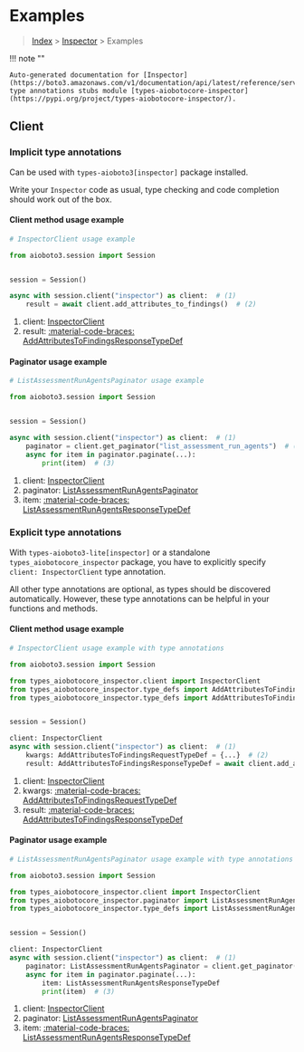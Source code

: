 # Examples

> [Index](../README.md) > [Inspector](./README.md) > Examples

!!! note ""

    Auto-generated documentation for [Inspector](https://boto3.amazonaws.com/v1/documentation/api/latest/reference/services/inspector.html#inspector)
    type annotations stubs module [types-aiobotocore-inspector](https://pypi.org/project/types-aiobotocore-inspector/).

## Client

### Implicit type annotations

Can be used with `types-aioboto3[inspector]` package installed.

Write your `Inspector` code as usual,
type checking and code completion should work out of the box.



#### Client method usage example

```python
# InspectorClient usage example

from aioboto3.session import Session


session = Session()

async with session.client("inspector") as client:  # (1)
    result = await client.add_attributes_to_findings()  # (2)
```

1. client: [InspectorClient](./client.md)
2. result: [:material-code-braces: AddAttributesToFindingsResponseTypeDef](./type_defs.md#addattributestofindingsresponsetypedef)



#### Paginator usage example

```python
# ListAssessmentRunAgentsPaginator usage example

from aioboto3.session import Session


session = Session()

async with session.client("inspector") as client:  # (1)
    paginator = client.get_paginator("list_assessment_run_agents")  # (2)
    async for item in paginator.paginate(...):
        print(item)  # (3)
```

1. client: [InspectorClient](./client.md)
2. paginator: [ListAssessmentRunAgentsPaginator](./paginators.md#listassessmentrunagentspaginator)
3. item: [:material-code-braces: ListAssessmentRunAgentsResponseTypeDef](./type_defs.md#listassessmentrunagentsresponsetypedef)




### Explicit type annotations

With `types-aioboto3-lite[inspector]`
or a standalone `types_aiobotocore_inspector` package, you have to explicitly specify
`client: InspectorClient` type annotation.

All other type annotations are optional, as types should be discovered automatically.
However, these type annotations can be helpful in your functions and methods.


#### Client method usage example

```python
# InspectorClient usage example with type annotations

from aioboto3.session import Session

from types_aiobotocore_inspector.client import InspectorClient
from types_aiobotocore_inspector.type_defs import AddAttributesToFindingsResponseTypeDef
from types_aiobotocore_inspector.type_defs import AddAttributesToFindingsRequestTypeDef


session = Session()

client: InspectorClient
async with session.client("inspector") as client:  # (1)
    kwargs: AddAttributesToFindingsRequestTypeDef = {...}  # (2)
    result: AddAttributesToFindingsResponseTypeDef = await client.add_attributes_to_findings(**kwargs)  # (3)
```

1. client: [InspectorClient](./client.md)
2. kwargs: [:material-code-braces: AddAttributesToFindingsRequestTypeDef](./type_defs.md#addattributestofindingsrequesttypedef)
3. result: [:material-code-braces: AddAttributesToFindingsResponseTypeDef](./type_defs.md#addattributestofindingsresponsetypedef)



#### Paginator usage example

```python
# ListAssessmentRunAgentsPaginator usage example with type annotations

from aioboto3.session import Session

from types_aiobotocore_inspector.client import InspectorClient
from types_aiobotocore_inspector.paginator import ListAssessmentRunAgentsPaginator
from types_aiobotocore_inspector.type_defs import ListAssessmentRunAgentsResponseTypeDef


session = Session()

client: InspectorClient
async with session.client("inspector") as client:  # (1)
    paginator: ListAssessmentRunAgentsPaginator = client.get_paginator("list_assessment_run_agents")  # (2)
    async for item in paginator.paginate(...):
        item: ListAssessmentRunAgentsResponseTypeDef
        print(item)  # (3)
```

1. client: [InspectorClient](./client.md)
2. paginator: [ListAssessmentRunAgentsPaginator](./paginators.md#listassessmentrunagentspaginator)
3. item: [:material-code-braces: ListAssessmentRunAgentsResponseTypeDef](./type_defs.md#listassessmentrunagentsresponsetypedef)




